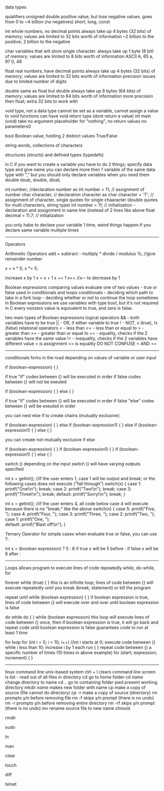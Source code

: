 data types

quialifiers 
  unsigned
    double positive value, but lose negative values. goes from 0 to ~4 billion (no negatives)
  short, long, const

int
  whole numbers, no decimal points
  always take up 4 bytes (32 bits) of memory; values are limited to 32 bits worth of information
  ~2 billion to the positive; 2 billion to the negative

char
  variables that will store single character. 
  always take up 1 byte (8 bit) of memory; values are limited to 8 bits worth of information
  ASCII
  A, 65
  a, 97
  0, 48
  
float
  real numbers, have decimal points
  always take up 4 bytes (32 bits) of memory; values are limited to 32 bits worth of information
  precision issues due to limited number of digits

double
  same as float but double
  always take up 8 bytes (64 bits) of memory; values are limited to 64 bits worth of information
  more precision then float; extra 32 bits to work with

void
  type, not a data type
  cannot be set as a variable, cannot assign a value to void
  functions can have void return type (dont return a value)
  int main (void)
  take no argument 
  placeholder for "nothing", no return values no parameters0

bool
  Boolean value, holding 2 distinct values
  True/False
  
string
  words, collections of characters
  
structures (structs) and defined types (typedefs)

in C if you want to create a variable you have to do 2 things; specify data type and give name
you can declare more then 1 variable of the same data type with "," but you should only declare variables when you need them
  double doub, double, dloat; 

  int number; //declaration number as int
  number = 11; // assignment of number
  char character; // declaration character as char
  character = 'T'; // assignment of character, single quotes for single chaaracter (double quotes for multi characters, string type)
  int number = 11; // initialization - declaration and assignment in same line (instead of 2 lines like above
  float decimal = 11.7; // initialization
  
you only habe to declare your variable 1 time, weird things happen if you declare same variable multiple times

-----------------------------------------------------------------------------------------------------------------------------------------------------------------------

Operators

Arithmetic Operators
add +
subtract -
multiply *
divide /
modulus %; //give remainder number

x = x * 5;
x *= 5;

increase x by 1
  x = x + 1
  x += 1
  x++ //x-- to decrease by 1
  
Boolean expressions
  comparing values
  evaluate one of two values - true or false
  used in conditionals and loops
    conditionals - deciding which path to take in a fork
    loop - deciding whether or not to continue the loop
  sometimes in Boolean expressions we use variables with type bool, but it's not required
  in C every nonzero value is equivalent to true, and zero is false.
  
  two main types of Boolean expressions
    logical operators
      && - both variables have to be true
      || - OR, if either variable to true
      ! - NOT, x (true), !x (false)
    relational operators 
      < - less than
      <= - less than or equal to
      > - greater than
      >= - greater than or equal to
      == - equality, checks if the 2 variables have the same value
      != - inequality, checks if the 2 variables have different value
        = is assignment 
        == is equality
        DO NOT CONFUSE = AND ==

-----------------------------------------------------------------------------------------------------------------------------------------------------------------------

conditionals
  forks in the road depending on values of variable or user input
  
  if (boolean-expression) 
  {
  }
  
  if true "if" codes between {} will be executed in order 
  if false codes between {} will not be exeuted
  
  if (boolean-expression) 
  {
  }
  else
  {
  }
  
  if true "if" codes between {} will be executed in order 
  if false "else" codes between {} will be exeuted in order

  you can nest else if to create chains (mutually exclusive):

  if (boolean-expression) 
  {
  }
  else if (boolean-expression1)
  {
  }
  else if (boolean-expression1)
  {
  }
  else
  {
  }
  
  you can create not-mutually exclusive if else
  
  if (boolean-expression) 
  {
  }
  if (boolean-expression1)
  {
  }
  if (boolean-expression1)
  {
  }
  else
  {
  }
  
  switch ()
    depending on the input switch () will have varying outputs specified
  
  int x = getint();         //if the user enters 1, case 1 will be output and break; or the following cases does not execute ("fall through")
  switch(x)
  {
    case 1:
        printf("One!\n");
        break;
    case 2:
        printf("Two!\n");
        break;
    case 3:
        printf("Three!\n");
        break;
    default:
        printf("Sorry!\n");
        break;
  }
  
   int x = getint();         //if the user enters 4, all code below case 4 will execute because there is no "break;" like the above
  switch(x)
  {
    case 5:
        printf("Five, ");
    case 4:
        printf("Four, ");
    case 3:
        printf("Three, ");
    case 2:
        printf("Two, ");
    case 1:
        printf("One, ");        
    default:
        printf("Blast off!\n");
  }
  
  Ternary Operator
  for simple cases when evaluate true or false, you can use  ?: 
  
  int x = (boolean expression) ? 5 : 6
    if true x will be 5
        before :
    if false x will be 6
        after :

-----------------------------------------------------------------------------------------------------------------------------------------------------------------------

Loops
  allows program to execute lines of code repeatedly
    while, do-while, for
  
  forever
    while (true)
    {
    }
    this is an infinite loop; lines of code between {} will execute repeatedly until you break (break; statement) or kill the program
    
  repeat until
    while (boolean expression)
    {
    }
    if boolean expression is true, lines of code between {} will execute over and over until boolean expression is false
    
  do while
    do
    {
    }
    while (boolean expression)
    this loop will execute lines of code between {} once, then if boolean expression is true, it will go back and repeat code until boolean expression is false
    guarantees code to run at least 1 time
  
  for loop
    for (int i = 0; i < 10; i++)   //int i starts at 0; execute code between {} while i less than 10; increase i by 1 each run
    {
    }
    repeat code between {} a specific number of times (10 times in above example)
    for (start; expression; increment)
    {
    }

-----------------------------------------------------------------------------------------------------------------------------------------------------------------------

linux command line
  unix-based system
  ctrl + l
    clears command line screen
  ls
    list - read out of all files in directory
  cd
    go to home folder
  cd *name*
    change directory to name
  cd .. 
    go to containing folder
  pwd
    present working directory
  mkdir *name*
    makes new folder with name
  cp <source> <paste name>
    make a copy of source (file cannot do directory)
  cp -r <directory> <paste name>
    make a copy of source (directory) 
  rm <file name>
    prompts y/n before removing file
  rm -f <file name>
    skips y/n prompt (there is no undo)
  rm -r <directory>
    prompts y/n before removing entire directory
  rm -rf <directory>
    skips y/n prompt (there is no undo)
  mv <source> <new name>
    rename source file to new name
  chmoid
  
  rmdir
  
  sudo
  
  ln
  
  man
  
  clear
  
  touch
  
  diff
  
  telnet
  
  
  







































































